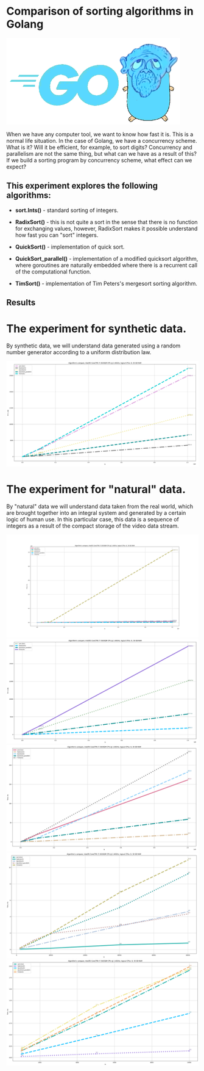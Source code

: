 # Comparison of sorting algorithms in Golang

![dot.png](gopher.png)

When we have any computer tool, we want to know how fast it is. This is a normal life situation.
In the case of Golang, we have a concurrency scheme. What is it? Will it be efficient, for example, to sort digits?
Concurrency and parallelism are not the same thing, but what can we have as a result of this?
If we build a sorting program by concurrency scheme, what effect can we expect?

## This experiment explores the following algorithms:

* **sort.Ints()** - standard sorting of integers.

* **RadixSort()** - this is not quite a sort in the sense that there is no function for exchanging values, however, RadixSort makes it possible
understand how fast you can "sort" integers.

* **QuickSort()** - implementation of quick sort.

* **QuickSort_parallel()** - implementation of a modified quicksort algorithm, where goroutines are naturally embedded where there is a recurrent call of the computational function. 

* **TimSort()** - implementation of Tim Peters's mergesort sorting algorithm.

<!---

Here we should then try to run this algorithm on a large data array, perhaps then the number of goroutines will become very large, this will be reflected in the time graph.

* Parallel schema #1, #2 - is the use of various Go approaches to synchronize calls of classic QuickSort() on chunks of the original array. 
Synchronization approaches were used, which could be googled on the Internet in about 10 minutes of searching.

--->

## Results

# The experiment for synthetic data.

By synthetic data, we will understand data generated using a random number generator according to a uniform distribution law.

![Figure_1.png](Figure_1.png)

# The experiment for "natural" data.

By "natural" data we will understand data taken from the real world, which are brought together into an integral system and generated by a certain logic of human use. 
In this particular case, this data is a sequence of integers as a result of the compact storage of the video data stream. 

![Figure_2_1.png](Figure_2_1.png)
![Figure_2_2.png](Figure_2_2.png)
![Figure_2_3.png](Figure_2_3.png)
![Figure_2_4.png](Figure_2_4.png)
![Figure_2_5.png](Figure_2_5.png)
